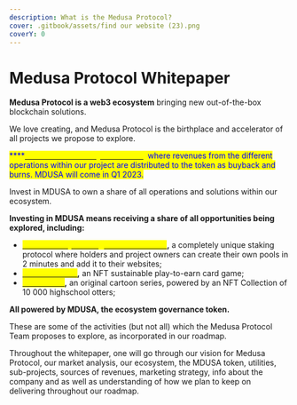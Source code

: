 ```yaml
---
description: What is the Medusa Protocol?
cover: .gitbook/assets/find our website (23).png
coverY: 0
---
```


# Medusa Protocol Whitepaper

**Medusa Protocol is a web3 ecosystem** bringing new out-of-the-box blockchain solutions.

We love creating, and Medusa Protocol is the birthplace and accelerator of all projects we propose to explore.

<mark style="color:yellow;"><mark style="color:red;"><mark style="color:blue;">****<mark style="color:blue;"><mark style="color:red;"></mark>[<mark style="color:yellow;">**MDUSA is the ecosystem token**</mark>](mdusa-token/presenting-mdusa.md)<mark style="color:yellow;">,</mark> where revenues from the different operations within our project are distributed to the token as buyback and burns. MDUSA will come in Q1 2023.

Invest in MDUSA to own a share of all operations and solutions within our ecosystem.

**Investing in MDUSA means receiving a share of all opportunities being explored, including:**

* [<mark style="color:yellow;">**Medusa Easy Staking Protocol (MESP)**</mark>](projects/staking-as-a-service.md)**,** a completely unique staking protocol where holders and project owners can create their own pools in 2 minutes and add it to their websites;
* [<mark style="color:yellow;">**Celestia Game**</mark>](projects/celestia-game.md)**,** an NFT sustainable play-to-earn card game;
* [<mark style="color:yellow;">**OceanCats**</mark>](projects/oceancats.md)**,** an original cartoon series, powered by an NFT Collection of 10 000 highschool otters;

**All powered by MDUSA, the ecosystem governance token.**

These are some of the activities (but not all) which the Medusa Protocol Team proposes to explore, as incorporated in our roadmap.

Throughout the whitepaper, one will go through our vision for Medusa Protocol, our market analysis, our ecosystem, the MDUSA token, utilities, sub-projects, sources of revenues, marketing strategy, info about the company and as well as understanding of how we plan to keep on delivering throughout our roadmap.
